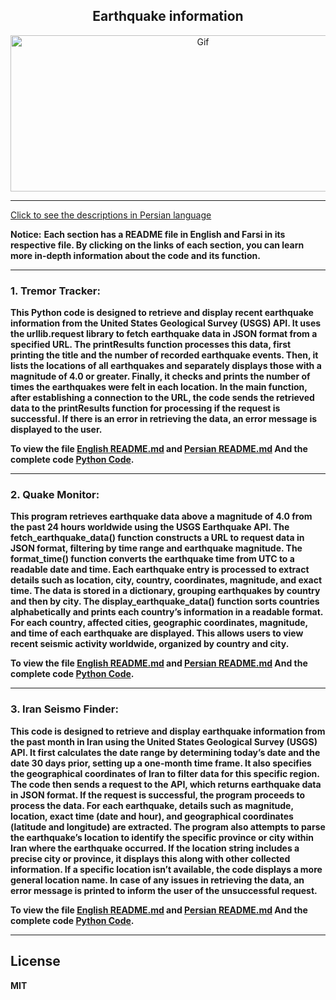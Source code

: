 <div align="center">

## Earthquake information

<img alt="Gif" src="https://acropolis-wp-content-uploads.s3.us-west-1.amazonaws.com/2019/02/Hero-Earthquake-Proof-Buildings.gif" height="250px" width="600px">
</div>
<hr>

[Click to see the descriptions in Persian language](Persian.md)

<b>Notice:</b> <b>Each section has a README file in English and Farsi in its respective file. By clicking on the links of each section, you can learn more in-depth information about the code and its function.
<hr>

### 1. Tremor Tracker:
This Python code is designed to retrieve and display recent earthquake information from the United States Geological Survey (USGS) API. It uses the urllib.request library to fetch earthquake data in JSON format from a specified URL. The printResults function processes this data, first printing the title and the number of recorded earthquake events. Then, it lists the locations of all earthquakes and separately displays those with a magnitude of 4.0 or greater. Finally, it checks and prints the number of times the earthquakes were felt in each location. In the main function, after establishing a connection to the URL, the code sends the retrieved data to the printResults function for processing if the request is successful. If there is an error in retrieving the data, an error message is displayed to the user.

To view the file <b>[English README.md](TremorTracker/EnglishTremorTracker.md)</b> and <b>[Persian README.md](TremorTracker/PersianTremorTracker.md)</b> And the complete code <b>[Python Code](TremorTracker/TremorTracker.py)</b>.
<hr>

### 2. Quake Monitor:
This program retrieves earthquake data above a magnitude of 4.0 from the past 24 hours worldwide using the USGS Earthquake API. The fetch_earthquake_data() function constructs a URL to request data in JSON format, filtering by time range and earthquake magnitude. The format_time() function converts the earthquake time from UTC to a readable date and time. Each earthquake entry is processed to extract details such as location, city, country, coordinates, magnitude, and exact time. The data is stored in a dictionary, grouping earthquakes by country and then by city. The display_earthquake_data() function sorts countries alphabetically and prints each country’s information in a readable format. For each country, affected cities, geographic coordinates, magnitude, and time of each earthquake are displayed. This allows users to view recent seismic activity worldwide, organized by country and city.

To view the file <b>[English README.md](QuakeMonitor/EnglishQuakeMonitor.md)</b> and <b>[Persian README.md](QuakeMonitor/PersianQuakeMonitor.md)</b> And the complete code <b>[Python Code](QuakeMonitor/QuakeMonitorEnglish.py)</b>.
<hr>

### 3. Iran Seismo Finder: 
This code is designed to retrieve and display earthquake information from the past month in Iran using the United States Geological Survey (USGS) API. It first calculates the date range by determining today’s date and the date 30 days prior, setting up a one-month time frame. It also specifies the geographical coordinates of Iran to filter data for this specific region.
The code then sends a request to the API, which returns earthquake data in JSON format. If the request is successful, the program proceeds to process the data. For each earthquake, details such as magnitude, location, exact time (date and hour), and geographical coordinates (latitude and longitude) are extracted.
The program also attempts to parse the earthquake’s location to identify the specific province or city within Iran where the earthquake occurred. If the location string includes a precise city or province, it displays this along with other collected information. If a specific location isn’t available, the code displays a more general location name. In case of any issues in retrieving the data, an error message is printed to inform the user of the unsuccessful request.

To view the file <b>[English README.md](IranSeismoFinder/EnglishIranSeismoFinder.md)</b> and <b>[Persian README.md](IranSeismoFinder/PersianIranSeismoFinder.md)</b> And the complete code <b>[Python Code](IranSeismoFinder/IranSeismoFinderEnglish.py)</b>.



<hr>

## License

MIT

